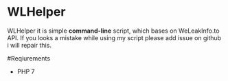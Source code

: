 # WLHelper

WLHelper it is simple **command-line** script, which bases on WeLeakInfo.to API.
If you looks a mistake while using my script please add issue on github i will repair this.

#Reqiurements

- PHP 7
